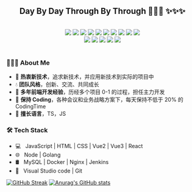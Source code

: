 <p align="center">
  <h2 align="center">Day By Day Through By Through 👋👋👋 ✨✨✨</h2>
</p>

</br>

<div align="center">
  <img src="https://img.shields.io/badge/-JavaScript-f6da1c?style=flat&logo=javascript&logoColor=white">
  <img src="https://img.shields.io/badge/-TypeScript-2b6dbf?style=flat&logo=typescript&logoColor=white">
  <img src="https://img.shields.io/badge/-Vue-46b882?style=flat&logo=vue.js&logoColor=white">
  <img src="https://img.shields.io/badge/-React-00b4ce?style=flat&logo=react&logoColor=white">
  <img src="https://img.shields.io/badge/-Next-black?style=flat&logo=next.js&logoColor=white">
  <img src="https://img.shields.io/badge/-Node.js-3C873A?style=flat&logo=Node.js&logoColor=white">
  <img src="https://img.shields.io/badge/-Koa-33333D?style=flat&logo=koa&logoColor=white">
  <img src="https://img.shields.io/badge/-Go-00ADD8?style=flat&logo=go&logoColor=white">
  <img src="https://img.shields.io/badge/wechat_miniprogram-09b955?style=flat&logo=wechat&logoColor=white">
  <img src="https://img.shields.io/badge/-less-bf608e?style=flat&logo=less&logoColor=white">
</div>

<div align="center">
  <img src="https://img.shields.io/badge/-Git-ee462c?style=flat&logo=git&logoColor=white">
  <img src="https://img.shields.io/badge/-Nginx-408e43?style=flat&logo=nginx&logoColor=white">
  <img src="https://img.shields.io/badge/-Docker-218bea?style=flat&logo=docker&logoColor=white">
  <img src="https://img.shields.io/badge/-Github-black?style=flat&logo=github">
  <img src="https://img.shields.io/badge/-Jenkins-b3392d?style=flat&logo=jenkins&logoColor=white">
</div>

<br />

<h3> 👨🏻‍💻 About Me </h3>

- 🍃 **热衷新技术**，追求新技术，并应用新技术到实际的项目中
- 💧 **团队风格**，创新、交流、共同成长
- 🚀 **多年前端开发经验**，历经多个项目 0-1 的过程，担任主力开发
- 🤖 **保持 Coding**，各种会议和业务战略方案下，每天保持不低于 20% 的 CodingTime
- 🎯 **擅长语言**，TS，JS

<h3>🛠 Tech Stack</h3>

- 💻 &nbsp; JavaScript | HTML | CSS | Vue2 | Vue3 | React
- 🌐 &nbsp; Node | Golang
- 🛢 &nbsp; MySQL | Docker | Nginx | Jenkins
- 🔧 &nbsp; Visual Studio code | Git

[![GitHub Streak](https://github-readme-streak-stats.herokuapp.com/?user=FateZeros&theme=prussian)](https://git.io/streak-stats) [![Anurag's GitHub stats](https://github-readme-stats.vercel.app/api?username=FateZeros&show_icons=true&theme=synthwave&repo=remote-adny)](https://github.com/anuraghazra/github-readme-stats)
